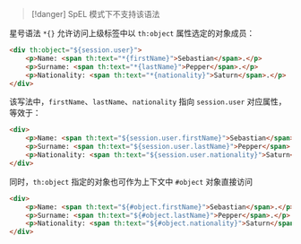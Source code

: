 > [!danger] SpEL 模式下不支持该语法

星号语法 `*{}` 允许访问上级标签中以 `th:object` 属性选定的对象成员：

```html
<div th:object="${session.user}">
    <p>Name: <span th:text="*{firstName}">Sebastian</span>.</p>
    <p>Surname: <span th:text="*{lastName}">Pepper</span>.</p>
    <p>Nationality: <span th:text="*{nationality}">Saturn</span>.</p>
</div>
```

该写法中，`firstName`、`lastName`、`nationality` 指向 `session.user` 对应属性，等效于：

```html
<div>
    <p>Name: <span th:text="${session.user.firstName}">Sebastian</span>.</p>
    <p>Surname: <span th:text="${session.user.lastName}">Pepper</span>.</p>
    <p>Nationality: <span th:text="${session.user.nationality}">Saturn</span>.</p>
</div>
```

同时，`th:object` 指定的对象也可作为上下文中 `#object` 对象直接访问

```html
<div>
    <p>Name: <span th:text="${#object.firstName}">Sebastian</span>.</p>
    <p>Surname: <span th:text="${#object.lastName}">Pepper</span>.</p>
    <p>Nationality: <span th:text="${#object.nationality}">Saturn</span>.</p>
</div>
```

‍
